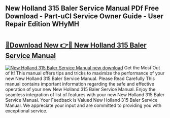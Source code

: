 ## New Holland 315 Baler Service Manual PDf Free Download - Part-uCl Service Owner Guide - User Repair Edition WHyMH

# <h2><a href="http://bc89905.oget.top/?id=New+Holland+315+Baler+Service+Manual">🔗Download New 👉🔴 New Holland 315 Baler Service Manual</a></h2>

[![New Holland 315 Baler Service Manual new download](https://i.imgur.com/5g1atiW.png)](http://bc89905.oget.top/?id=New+Holland+315+Baler+Service+Manual)
Get the Most Out of It! This manual offers tips and tricks to maximize the performance of your new New Holland 315 Baler Service Manual. Please Read Carefully This manual contains important information regarding the safe and effective operation of your new New Holland 315 Baler Service Manual. Enjoy the seamless integration of list of features with your new New Holland 315 Baler Service Manual. Your Feedback is Valued New Holland 315 Baler Service Manual. We appreciate your input and are committed to providing you with exceptional service.
